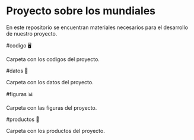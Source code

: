 # Proyecto sobre los mundiales

En este repositorio se encuentran materiales necesarios para el desarrollo de nuestro proyecto.

#codigo :desktop_computer:

Carpeta con los codigos del proyecto.

#datos :file_folder:

Carpeta con los datos del proyecto.

#figuras :bar_chart:

Carpeta con las figuras del proyecto.

#productos :page_facing_up:

Carpeta con los productos del proyecto.